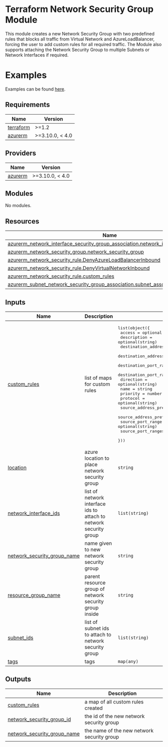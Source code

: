 # Terraform Network Security Group Module
This module creates a new Network Security Group with two predefined rules that blocks all traffic from Virtual Network and AzureLoadBalancer, forcing the user to add custom rules for all required traffic. The Module also supports attaching the Network Security Group to multiple Subnets or Network Interfaces if required.

# Examples
Examples can be found [here](https://github.com/hmcts/terraform-module-network-security-group/tee/master/examples).

## Requirements

| Name | Version |
|------|---------|
| <a name="requirement_terraform"></a> [terraform](#requirement\_terraform) | >=1.2 |
| <a name="requirement_azurerm"></a> [azurerm](#requirement\_azurerm) | >=3.10.0, < 4.0 |

## Providers

| Name | Version |
|------|---------|
| <a name="provider_azurerm"></a> [azurerm](#provider\_azurerm) | >=3.10.0, < 4.0 |

## Modules

No modules.

## Resources

| Name | Type |
|------|------|
| [azurerm_network_interface_security_group_association.network_interface_association](https://registry.terraform.io/providers/hashicorp/azurerm/latest/docs/resources/network_interface_security_group_association) | resource |
| [azurerm_network_security_group.network_security_group](https://registry.terraform.io/providers/hashicorp/azurerm/latest/docs/resources/network_security_group) | resource |
| [azurerm_network_security_rule.DenyAzureLoadBalancerInbound](https://registry.terraform.io/providers/hashicorp/azurerm/latest/docs/resources/network_security_rule) | resource |
| [azurerm_network_security_rule.DenyVirtualNetworkInbound](https://registry.terraform.io/providers/hashicorp/azurerm/latest/docs/resources/network_security_rule) | resource |
| [azurerm_network_security_rule.custom_rules](https://registry.terraform.io/providers/hashicorp/azurerm/latest/docs/resources/network_security_rule) | resource |
| [azurerm_subnet_network_security_group_association.subnet_association](https://registry.terraform.io/providers/hashicorp/azurerm/latest/docs/resources/subnet_network_security_group_association) | resource |

## Inputs

| Name | Description | Type | Default | Required |
|------|-------------|------|---------|:--------:|
| <a name="input_custom_rules"></a> [custom\_rules](#input\_custom\_rules) | list of maps for custom rules | <pre>list(object({<br>    access                       = optional(string)<br>    description                  = optional(string)<br>    destination_address_prefix   = optional(string)<br>    destination_address_prefixes = optional(list(string))<br>    destination_port_ranges      = optional(list(string))<br>    destination_port_range       = optional(string)<br>    direction                    = optional(string)<br>    name                         = string<br>    priority                     = number<br>    protocol                     = optional(string)<br>    source_address_prefix        = optional(string)<br>    source_address_prefixes      = optional(list(string))<br>    source_port_range            = optional(string)<br>    source_port_ranges           = optional(list(string))<br>  }))</pre> | `[]` | no |
| <a name="input_location"></a> [location](#input\_location) | azure location to place network security group | `string` | n/a | yes |
| <a name="input_network_interface_ids"></a> [network\_interface\_ids](#input\_network\_interface\_ids) | list of network interface ids to attach to network security group | `list(string)` | `[]` | no |
| <a name="input_network_security_group_name"></a> [network\_security\_group\_name](#input\_network\_security\_group\_name) | name given to new network security group | `string` | n/a | yes |
| <a name="input_resource_group_name"></a> [resource\_group\_name](#input\_resource\_group\_name) | parent resource group of network security group inside | `string` | n/a | yes |
| <a name="input_subnet_ids"></a> [subnet\_ids](#input\_subnet\_ids) | list of subnet ids to attach to network security group | `list(string)` | `[]` | no |
| <a name="input_tags"></a> [tags](#input\_tags) | tags | `map(any)` | `{}` | no |

## Outputs

| Name | Description |
|------|-------------|
| <a name="output_custom_rules"></a> [custom\_rules](#output\_custom\_rules) | a map of all custom rules created |
| <a name="output_network_security_group_id"></a> [network\_security\_group\_id](#output\_network\_security\_group\_id) | the id of the new network security group |
| <a name="output_network_security_group_name"></a> [network\_security\_group\_name](#output\_network\_security\_group\_name) | the name of the new network security group |

